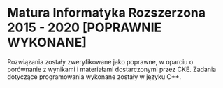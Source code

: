 # Matura Informatyka Rozszerzona 2015 - 2020 [POPRAWNIE WYKONANE]
Rozwiązania zostały zweryfikowane jako poprawne, w oparciu o porównanie z wynikami i materiałami dostarczonymi przez CKE. 
Zadania dotyczące programowania wykonane zostały w języku C++.
